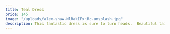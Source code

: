 ```yaml
---
title: Teal Dress
price: 145
image: "/uploads/alex-shaw-NlRakIFxjRc-unsplash.jpg"
description: This fantastic dress is sure to turn heads.  Beautiful tailoring accents your shape and is incredibly flattering.  The boldly contrasting colors are unique and eye-catching.
---
```

